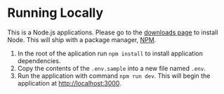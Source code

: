 # Running Locally

This is a Node.js applications. Please go to the [downloads page](https://nodejs.org/en/download/) to install Node. This will ship with a package manager, [NPM](https://www.npmjs.com/get-npm).

1. In the root of the aplication run `npm install` to install application dependencies.
2. Copy the contents of the `.env.sample` into a new file named `.env`.
3. Run the application with command `npm run dev`. This will begin the application at [http://localhost:3000](http://localhost:3000).
